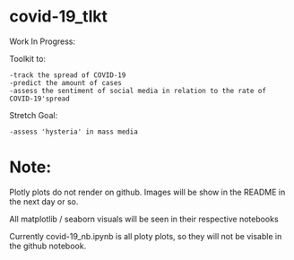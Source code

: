 # covid-19_tlkt

Work In Progress:

Toolkit to:

    -track the spread of COVID-19
    -predict the amount of cases
    -assess the sentiment of social media in relation to the rate of COVID-19'spread

Stretch Goal: 

    -assess 'hysteria' in mass media   


# Note:

Plotly plots do not render on github. Images will be show in the README in the next day or so. 

All matplotlib / seaborn visuals will be seen in their respective notebooks

Currently covid-19_nb.ipynb is all ploty plots, so they will not be visable in the github notebook. 
